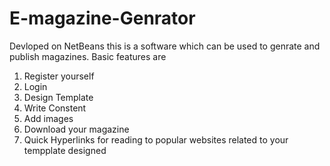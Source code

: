 # E-magazine-Genrator
Devloped on NetBeans this is a software which can be used to genrate and publish magazines.
Basic features are 
1. Register yourself
2. Login
3. Design Template
4. Write Constent
5. Add images
6. Download your magazine
7. Quick Hyperlinks for reading to popular websites related to your tempplate designed
